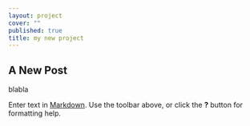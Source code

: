 ```yaml
---
layout: project
cover: ""
published: true
title: my new project
---
```



## A New Post

blabla

Enter text in [Markdown](http://daringfireball.net/projects/markdown/). Use the toolbar above, or click the **?** button for formatting help.
